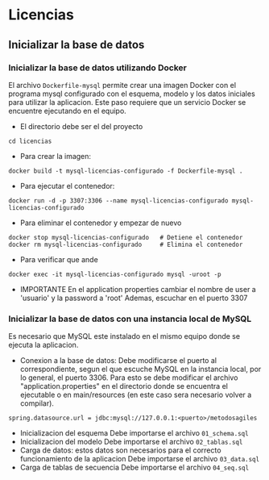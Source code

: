 # Licencias
## Inicializar la base de datos
### Inicializar la base de datos utilizando Docker
El archivo `Dockerfile-mysql` permite crear una imagen Docker con el programa mysql
configurado con el esquema, modelo y los datos iniciales para utilizar la aplicacion.
Este paso requiere que un servicio Docker se encuentre ejecutando en el equipo.

- El directorio debe ser el del proyecto
```console
cd licencias
```

- Para crear la imagen:
```console
docker build -t mysql-licencias-configurado -f Dockerfile-mysql .
```

- Para ejecutar el contenedor:
```console
docker run -d -p 3307:3306 --name mysql-licencias-configurado mysql-licencias-configurado
```

- Para eliminar el contenedor y empezar de nuevo
```
docker stop mysql-licencias-configurado   # Detiene el contenedor
docker rm mysql-licencias-configurado     # Elimina el contenedor
```

- Para verificar que ande
```console
docker exec -it mysql-licencias-configurado mysql -uroot -p
```

- IMPORTANTE
En el application properties cambiar el nombre de user a 'usuario' y la password a 'root'
Ademas, escuchar en el puerto 3307

### Inicializar la base de datos con una instancia local de MySQL
Es necesario que MySQL este instalado en el mismo equipo donde se ejecuta la aplicacion.

- Conexion a la base de datos:
Debe modificarse el puerto al correspondiente, segun el que escuche MySQL en
la instancia local, por lo general, el puerto 3306. Para esto se debe modificar
el archivo "application.properties" en el directorio donde se encuentra el ejecutable
o en main/resources (en este caso sera necesario volver a compilar).
```console
spring.datasource.url = jdbc:mysql://127.0.0.1:<puerto>/metodosagiles
```
- Inicializacion del esquema
Debe importarse el archivo `01_schema.sql`
- Inicializacion del modelo
Debe importarse el archivo `02_tablas.sql`
- Carga de datos: estos datos son necesarios para el correcto funcionamiento de la aplicacion
Debe importarse el archivo `03_data.sql`
- Carga de tablas de secuencia
Debe importarse el archivo `04_seq.sql`

